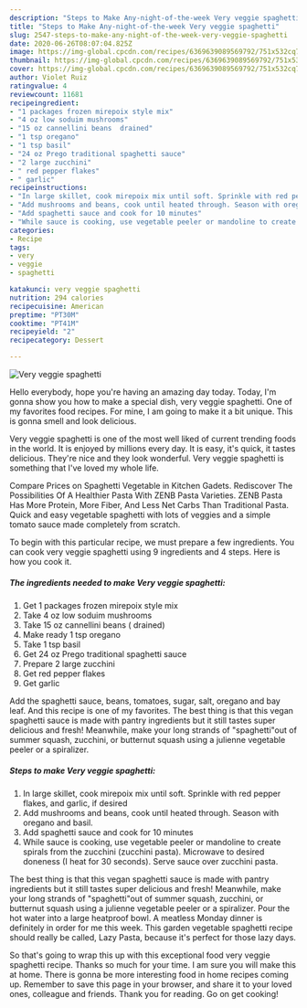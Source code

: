 ```yaml
---
description: "Steps to Make Any-night-of-the-week Very veggie spaghetti"
title: "Steps to Make Any-night-of-the-week Very veggie spaghetti"
slug: 2547-steps-to-make-any-night-of-the-week-very-veggie-spaghetti
date: 2020-06-26T08:07:04.825Z
image: https://img-global.cpcdn.com/recipes/6369639089569792/751x532cq70/very-veggie-spaghetti-recipe-main-photo.jpg
thumbnail: https://img-global.cpcdn.com/recipes/6369639089569792/751x532cq70/very-veggie-spaghetti-recipe-main-photo.jpg
cover: https://img-global.cpcdn.com/recipes/6369639089569792/751x532cq70/very-veggie-spaghetti-recipe-main-photo.jpg
author: Violet Ruiz
ratingvalue: 4
reviewcount: 11681
recipeingredient:
- "1 packages frozen mirepoix style mix"
- "4 oz low soduim mushrooms"
- "15 oz cannellini beans  drained"
- "1 tsp oregano"
- "1 tsp basil"
- "24 oz Prego traditional spaghetti sauce"
- "2 large zucchini"
- " red pepper flakes"
- " garlic"
recipeinstructions:
- "In large skillet, cook mirepoix mix until soft. Sprinkle with red pepper flakes, and garlic, if desired"
- "Add mushrooms and beans, cook until heated through. Season with oregano and basil."
- "Add spaghetti sauce and cook for 10 minutes"
- "While sauce is cooking, use vegetable peeler or mandoline to create spirals from the zucchini (zucchini pasta). Microwave to desired doneness (I heat for 30 seconds). Serve sauce over zucchini pasta."
categories:
- Recipe
tags:
- very
- veggie
- spaghetti

katakunci: very veggie spaghetti 
nutrition: 294 calories
recipecuisine: American
preptime: "PT30M"
cooktime: "PT41M"
recipeyield: "2"
recipecategory: Dessert

---
```



![Very veggie spaghetti](https://img-global.cpcdn.com/recipes/6369639089569792/751x532cq70/very-veggie-spaghetti-recipe-main-photo.jpg)

Hello everybody, hope you're having an amazing day today. Today, I'm gonna show you how to make a special dish, very veggie spaghetti. One of my favorites food recipes. For mine, I am going to make it a bit unique. This is gonna smell and look delicious.

Very veggie spaghetti is one of the most well liked of current trending foods in the world. It is enjoyed by millions every day. It is easy, it's quick, it tastes delicious. They're nice and they look wonderful. Very veggie spaghetti is something that I've loved my whole life.

Compare Prices on Spaghetti Vegetable in Kitchen Gadets. Rediscover The Possibilities Of A Healthier Pasta With ZENB Pasta Varieties. ZENB Pasta Has More Protein, More Fiber, And Less Net Carbs Than Traditional Pasta. Quick and easy vegetable spaghetti with lots of veggies and a simple tomato sauce made completely from scratch.


To begin with this particular recipe, we must prepare a few ingredients. You can cook very veggie spaghetti using 9 ingredients and 4 steps. Here is how you cook it.

<!--inarticleads1-->

##### The ingredients needed to make Very veggie spaghetti:

1. Get 1 packages frozen mirepoix style mix
1. Take 4 oz low soduim mushrooms
1. Take 15 oz cannellini beans ( drained)
1. Make ready 1 tsp oregano
1. Take 1 tsp basil
1. Get 24 oz Prego traditional spaghetti sauce
1. Prepare 2 large zucchini
1. Get  red pepper flakes
1. Get  garlic


Add the spaghetti sauce, beans, tomatoes, sugar, salt, oregano and bay leaf. And this recipe is one of my favorites. The best thing is that this vegan spaghetti sauce is made with pantry ingredients but it still tastes super delicious and fresh! Meanwhile, make your long strands of &#34;spaghetti&#34;out of summer squash, zucchini, or butternut squash using a julienne vegetable peeler or a spiralizer. 

<!--inarticleads2-->

##### Steps to make Very veggie spaghetti:

1. In large skillet, cook mirepoix mix until soft. Sprinkle with red pepper flakes, and garlic, if desired
1. Add mushrooms and beans, cook until heated through. Season with oregano and basil.
1. Add spaghetti sauce and cook for 10 minutes
1. While sauce is cooking, use vegetable peeler or mandoline to create spirals from the zucchini (zucchini pasta). Microwave to desired doneness (I heat for 30 seconds). Serve sauce over zucchini pasta.


The best thing is that this vegan spaghetti sauce is made with pantry ingredients but it still tastes super delicious and fresh! Meanwhile, make your long strands of &#34;spaghetti&#34;out of summer squash, zucchini, or butternut squash using a julienne vegetable peeler or a spiralizer. Pour the hot water into a large heatproof bowl. A meatless Monday dinner is definitely in order for me this week. This garden vegetable spaghetti recipe should really be called, Lazy Pasta, because it&#39;s perfect for those lazy days. 

So that's going to wrap this up with this exceptional food very veggie spaghetti recipe. Thanks so much for your time. I am sure you will make this at home. There is gonna be more interesting food in home recipes coming up. Remember to save this page in your browser, and share it to your loved ones, colleague and friends. Thank you for reading. Go on get cooking!
